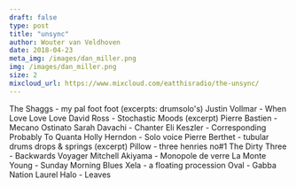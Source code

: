 ```yaml
---
draft: false
type: post
title: "unsync"
author: Wouter van Veldhoven
date: 2018-04-23
meta_img: /images/dan_miller.png
img: /images/dan_miller.png
size: 2
mixcloud_url: https://www.mixcloud.com/eatthisradio/the-unsync/
---
```


The Shaggs - my pal foot foot (excerpts: drumsolo's) 
Justin Vollmar - When Love Love Love 
David Ross - Stochastic Moods (excerpt) 
Pierre Bastien - Mecano Ostinato 
Sarah Davachi - Chanter 
Eli Keszler - Corresponding Probably To Quanta 
Holly Herndon - Solo voice 
Pierre Berthet - tubular drums drops & springs (excerpt) 
Pillow - three henries no#1 
The Dirty Three - Backwards Voyager 
Mitchell Akiyama - Monopole de verre 
La Monte Young - Sunday Morning Blues 
Xela - a floating procession 
Oval - Gabba Nation 
Laurel Halo - Leaves 
